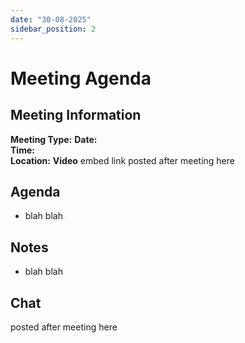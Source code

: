 ```yaml
---
date: "30-08-2025"
sidebar_position: 2
---
```


# Meeting Agenda

## Meeting Information

**Meeting Type:** 
**Date:**  
**Time:**  
**Location:** 
**Video** embed link posted after meeting here

## Agenda

- blah blah

## Notes

- blah blah


## Chat

posted after meeting here
